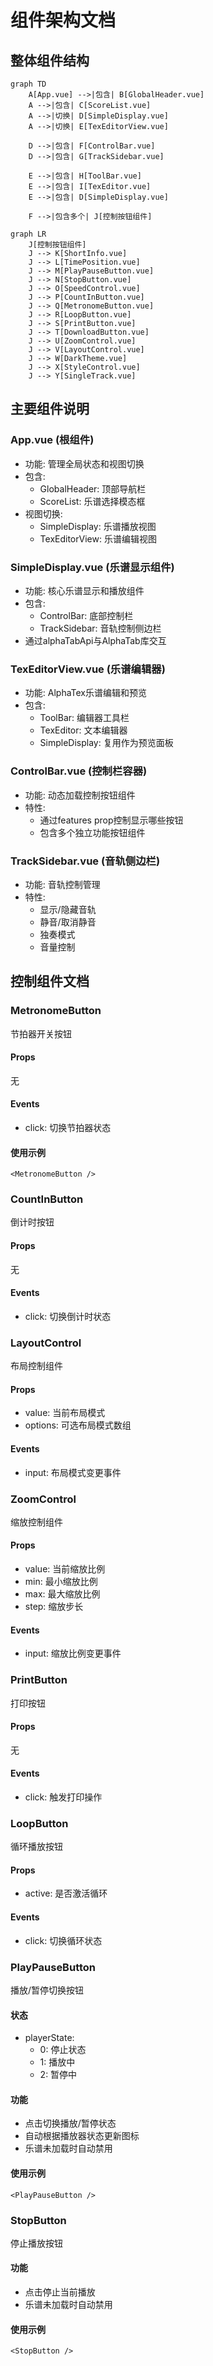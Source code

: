 # 组件架构文档

## 整体组件结构

```mermaid
graph TD
    A[App.vue] -->|包含| B[GlobalHeader.vue]
    A -->|包含| C[ScoreList.vue]
    A -->|切换| D[SimpleDisplay.vue]
    A -->|切换| E[TexEditorView.vue]
    
    D -->|包含| F[ControlBar.vue]
    D -->|包含| G[TrackSidebar.vue]
    
    E -->|包含| H[ToolBar.vue]
    E -->|包含| I[TexEditor.vue]
    E -->|包含| D[SimpleDisplay.vue]
    
    F -->|包含多个| J[控制按钮组件]
```

```mermaid
graph LR
    J[控制按钮组件]
    J --> K[ShortInfo.vue]
    J --> L[TimePosition.vue]
    J --> M[PlayPauseButton.vue]
    J --> N[StopButton.vue]
    J --> O[SpeedControl.vue]
    J --> P[CountInButton.vue]
    J --> Q[MetronomeButton.vue]
    J --> R[LoopButton.vue]
    J --> S[PrintButton.vue]
    J --> T[DownloadButton.vue]
    J --> U[ZoomControl.vue]
    J --> V[LayoutControl.vue]
    J --> W[DarkTheme.vue]
    J --> X[StyleControl.vue]
    J --> Y[SingleTrack.vue]

```

## 主要组件说明

### App.vue (根组件)
- 功能: 管理全局状态和视图切换
- 包含:
  - GlobalHeader: 顶部导航栏
  - ScoreList: 乐谱选择模态框
- 视图切换:
  - SimpleDisplay: 乐谱播放视图
  - TexEditorView: 乐谱编辑视图

### SimpleDisplay.vue (乐谱显示组件)
- 功能: 核心乐谱显示和播放组件
- 包含:
  - ControlBar: 底部控制栏
  - TrackSidebar: 音轨控制侧边栏
- 通过alphaTabApi与AlphaTab库交互

### TexEditorView.vue (乐谱编辑器)
- 功能: AlphaTex乐谱编辑和预览
- 包含:
  - ToolBar: 编辑器工具栏
  - TexEditor: 文本编辑器
  - SimpleDisplay: 复用作为预览面板

### ControlBar.vue (控制栏容器)
- 功能: 动态加载控制按钮组件
- 特性:
  - 通过features prop控制显示哪些按钮
  - 包含多个独立功能按钮组件

### TrackSidebar.vue (音轨侧边栏)
- 功能: 音轨控制管理
- 特性:
  - 显示/隐藏音轨
  - 静音/取消静音
  - 独奏模式
  - 音量控制

## 控制组件文档

### MetronomeButton
节拍器开关按钮

#### Props
无

#### Events
- click: 切换节拍器状态

#### 使用示例
```vue
<MetronomeButton />
```

### CountInButton
倒计时按钮

#### Props
无

#### Events
- click: 切换倒计时状态

### LayoutControl
布局控制组件

#### Props
- value: 当前布局模式
- options: 可选布局模式数组

#### Events
- input: 布局模式变更事件

### ZoomControl
缩放控制组件

#### Props
- value: 当前缩放比例
- min: 最小缩放比例
- max: 最大缩放比例
- step: 缩放步长

#### Events
- input: 缩放比例变更事件

### PrintButton
打印按钮

#### Props
无

#### Events
- click: 触发打印操作

### LoopButton
循环播放按钮

#### Props
- active: 是否激活循环

#### Events
- click: 切换循环状态

### PlayPauseButton
播放/暂停切换按钮

#### 状态
- playerState: 
  - 0: 停止状态
  - 1: 播放中
  - 2: 暂停中

#### 功能
- 点击切换播放/暂停状态
- 自动根据播放器状态更新图标
- 乐谱未加载时自动禁用

#### 使用示例
```vue
<PlayPauseButton />
```

### StopButton
停止播放按钮

#### 功能
- 点击停止当前播放
- 乐谱未加载时自动禁用

#### 使用示例
```vue
<StopButton />
